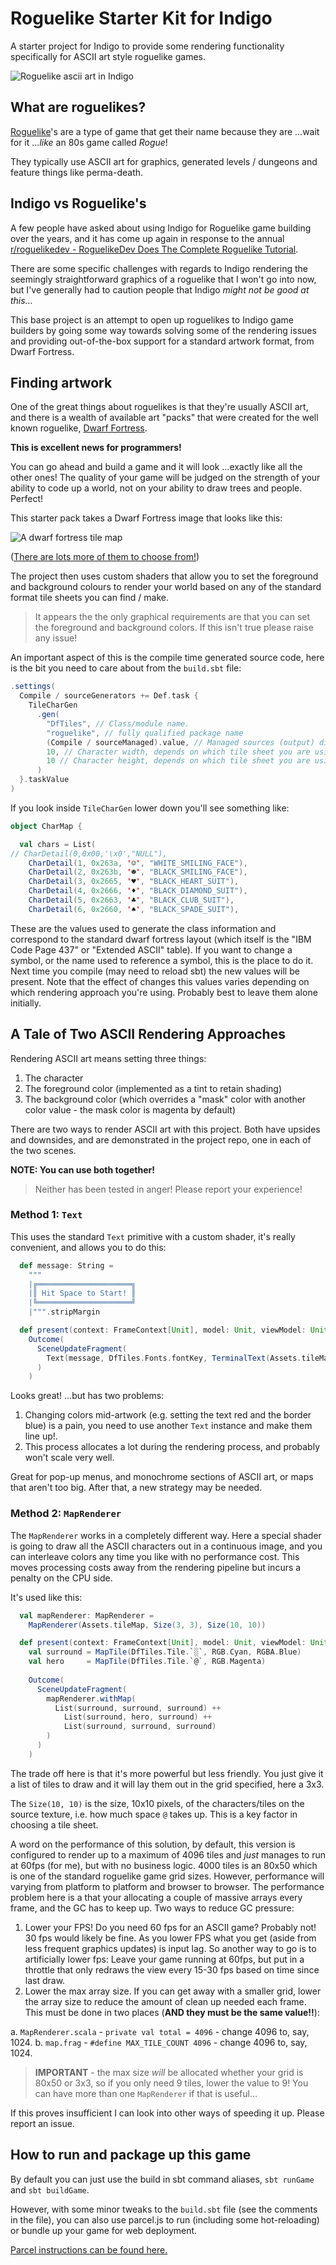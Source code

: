 # Roguelike Starter Kit for Indigo

A starter project for Indigo to provide some rendering functionality specifically for ASCII art style roguelike games.

![Roguelike ascii art in Indigo](/roguelike.gif "Roguelike ascii art in Indigo")

## What are roguelikes?

[Roguelike](https://en.wikipedia.org/wiki/Roguelike)'s are a type of game that get their name because they are ...wait for it ..._like_ an 80s game called _Rogue_!

They typically use ASCII art for graphics, generated levels / dungeons and feature things like perma-death.

## Indigo vs Roguelike's

A few people have asked about using Indigo for Roguelike game building over the years, and it has come up again in response to the annual [r/roguelikedev - RoguelikeDev Does The Complete Roguelike Tutorial](https://www.reddit.com/r/roguelikedev/comments/o5x585/roguelikedev_does_the_complete_roguelike_tutorial/).

There are some specific challenges with regards to Indigo rendering the seemingly straightforward graphics of a roguelike that I won't go into now, but I've generally had to caution people that Indigo _might not be good at this..._

This base project is an attempt to open up roguelikes to Indigo game builders by going some way towards solving some of the rendering issues and providing out-of-the-box support for a standard artwork format, from Dwarf Fortress.

## Finding artwork

One of the great things about roguelikes is that they're usually ASCII art, and there is a wealth of available art "packs" that were created for the well known roguelike, [Dwarf Fortress](https://en.wikipedia.org/wiki/Dwarf_Fortress).

**This is excellent news for programmers!**

You can go ahead and build a game and it will look ...exactly like all the other ones! The quality of your game will be judged on the strength of your ability to code up a world, not on your ability to draw trees and people. Perfect!

This starter pack takes a Dwarf Fortress image that looks like this:

![A dwarf fortress tile map](/assets/Anikki_square_10x10.png "A dwarf fortress tile map")

([There are lots more of them to choose from!](https://dwarffortresswiki.org/Tileset_repository))

The project then uses custom shaders that allow you to set the foreground and background colours to render your world based on any of the standard format tile sheets you can find / make.

> It appears the the only graphical requirements are that you can set the foreground and background colors. If this isn't true please raise any issue!

An important aspect of this is the compile time generated source code, here is the bit you need to care about from the `build.sbt` file:

```scala
.settings(
  Compile / sourceGenerators += Def.task {
    TileCharGen
      .gen(
        "DfTiles", // Class/module name.
        "roguelike", // fully qualified package name
        (Compile / sourceManaged).value, // Managed sources (output) directory for the generated classes
        10, // Character width, depends on which tile sheet you are using!
        10 // Character height, depends on which tile sheet you are using!
      )
  }.taskValue
)
```

If you look inside `TileCharGen` lower down you'll see something like:

```scala
object CharMap {

  val chars = List(
// CharDetail(0,0x00,'\x0',"NULL"),
    CharDetail(1, 0x263a, '☺', "WHITE_SMILING_FACE"),
    CharDetail(2, 0x263b, '☻', "BLACK_SMILING_FACE"),
    CharDetail(3, 0x2665, '♥', "BLACK_HEART_SUIT"),
    CharDetail(4, 0x2666, '♦', "BLACK_DIAMOND_SUIT"),
    CharDetail(5, 0x2663, '♣', "BLACK_CLUB_SUIT"),
    CharDetail(6, 0x2660, '♠', "BLACK_SPADE_SUIT"),
```

These are the values used to generate the class information and correspond to the standard dwarf fortress layout (which itself is the "IBM Code Page 437" or "Extended ASCII" table). If you want to change a symbol, or the name used to reference a symbol, this is the place to do it. Next time you compile (may need to reload sbt) the new values will be present. Note that the effect of changes this values varies depending on which rendering approach you're using. Probably best to leave them alone initially.

## A Tale of Two ASCII Rendering Approaches

Rendering ASCII art means setting three things:

1. The character
1. The foreground color (implemented as a tint to retain shading)
1. The background color (which overrides a "mask" color with another color value - the mask color is magenta by default)

There are two ways to render ASCII art with this project. Both have upsides and downsides, and are demonstrated in the project repo, one in each of the two scenes.

**NOTE: You can use both together!**

> Neither has been tested in anger! Please report your experience!

### Method 1: `Text`

This uses the standard `Text` primitive with a custom shader, it's really convenient, and allows you to do this:

```scala
  def message: String =
    """
    |╔═════════════════════╗
    |║ Hit Space to Start! ║
    |╚═════════════════════╝
    |""".stripMargin

  def present(context: FrameContext[Unit], model: Unit, viewModel: Unit): Outcome[SceneUpdateFragment] =
    Outcome(
      SceneUpdateFragment(
        Text(message, DfTiles.Fonts.fontKey, TerminalText(Assets.tileMap, RGB.Cyan, RGBA.Blue))
      )
    )
```

Looks great! ...but has two problems:

1. Changing colors mid-artwork (e.g. setting the text red and the border blue) is a pain, you need to use another `Text` instance and make them line up!.
2. This process allocates a lot during the rendering process, and probably won't scale very well.

Great for pop-up menus, and monochrome sections of ASCII art, or maps that aren't too big. After that, a new strategy may be needed.

### Method 2: `MapRenderer`

The `MapRenderer` works in a completely different way. Here a special shader is going to draw all the ASCII characters out in a continuous image, and you can interleave colors any time you like with no performance cost. This moves processing costs away from the rendering pipeline but incurs a penalty on the CPU side.

It's used like this:

```scala
  val mapRenderer: MapRenderer =
    MapRenderer(Assets.tileMap, Size(3, 3), Size(10, 10))

  def present(context: FrameContext[Unit], model: Unit, viewModel: Unit): Outcome[SceneUpdateFragment] =
    val surround = MapTile(DfTiles.Tile.`░`, RGB.Cyan, RGBA.Blue)
    val hero     = MapTile(DfTiles.Tile.`@`, RGB.Magenta)
    
    Outcome(
      SceneUpdateFragment(
        mapRenderer.withMap(
          List(surround, surround, surround) ++
            List(surround, hero, surround) ++
            List(surround, surround, surround)
        )
      )
    )
```

The trade off here is that it's more powerful but less friendly. You just give it a list of tiles to draw and it will lay them out in the grid specified, here a 3x3.

The `Size(10, 10)` is the size, 10x10 pixels, of the characters/tiles on the source texture, i.e. how much space `@` takes up. This is a key factor in choosing a tile sheet.

A word on the performance of this solution, by default, this version is configured to render up to a maximum of 4096 tiles and _just_ manages to run at 60fps (for me), but with no business logic. 4000 tiles is an 80x50 which is one of the standard roguelike game grid sizes. However, performance will varying from platform to platform and browser to browser. The performance problem here is a that your allocating a couple of massive arrays every frame, and the GC has to keep up. Two ways to reduce GC pressure:

1. Lower your FPS! Do you need 60 fps for an ASCII game? Probably not! 30 fps would likely be fine. As you lower FPS what you get (aside from less frequent graphics updates) is input lag. So another way to go is to artificially lower fps: Leave your game running at 60fps, but put in a throttle that only redraws the view every 15-30 fps based on time since last draw.
2. Lower the max array size. If you can get away with a smaller grid, lower the array size to reduce the amount of clean up needed each frame. This must be done in two places (**AND they must be the same value!!**):

  a. `MapRenderer.scala` - `private val total = 4096` - change 4096 to, say, 1024.
  b. `map.frag` - `#define MAX_TILE_COUNT 4096` - change 4096 to, say, 1024.

> **IMPORTANT** - the max size _will_ be allocated whether your grid is 80x50 or 3x3, so if you only need 9 tiles, lower the value to 9! You can have more than one `MapRenderer` if that is useful...

If this proves insufficient I can look into other ways of speeding it up. Please report an issue.

## How to run and package up this game

By default you can just use the build in sbt command aliases, `sbt runGame` and `sbt buildGame`.

However, with some minor tweaks to the `build.sbt` file (see the comments in the file), you can also use parcel.js to run (including some hot-reloading) or bundle up your game for web deployment.

[Parcel instructions can be found here.](https://github.com/PurpleKingdomGames/indigo-examples/blob/master/howto/parcel/README.md)

